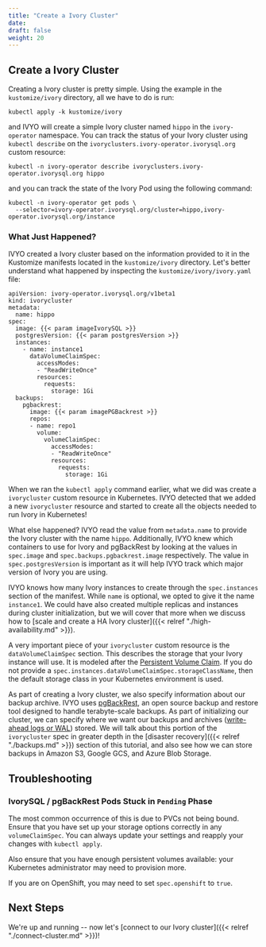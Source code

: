 ```yaml
---
title: "Create a Ivory Cluster"
date:
draft: false
weight: 20
---
```


## Create a Ivory Cluster

Creating a Ivory cluster is pretty simple. Using the example in the `kustomize/ivory` directory, all we have to do is run:

```
kubectl apply -k kustomize/ivory
```

and IVYO will create a simple Ivory cluster named `hippo` in the `ivory-operator` namespace. You can track the status of your Ivory cluster using `kubectl describe` on the `ivoryclusters.ivory-operator.ivorysql.org` custom resource:

```
kubectl -n ivory-operator describe ivoryclusters.ivory-operator.ivorysql.org hippo
```

and you can track the state of the Ivory Pod using the following command:

```
kubectl -n ivory-operator get pods \
  --selector=ivory-operator.ivorysql.org/cluster=hippo,ivory-operator.ivorysql.org/instance
```

### What Just Happened?

IVYO created a Ivory cluster based on the information provided to it in the Kustomize manifests located in the `kustomize/ivory` directory. Let's better understand what happened by inspecting the `kustomize/ivory/ivory.yaml` file:

```
apiVersion: ivory-operator.ivorysql.org/v1beta1
kind: ivorycluster
metadata:
  name: hippo
spec:
  image: {{< param imageIvorySQL >}}
  postgresVersion: {{< param postgresVersion >}}
  instances:
    - name: instance1
      dataVolumeClaimSpec:
        accessModes:
        - "ReadWriteOnce"
        resources:
          requests:
            storage: 1Gi
  backups:
    pgbackrest:
      image: {{< param imagePGBackrest >}}
      repos:
      - name: repo1
        volume:
          volumeClaimSpec:
            accessModes:
            - "ReadWriteOnce"
            resources:
              requests:
                storage: 1Gi
```

When we ran the `kubectl apply` command earlier, what we did was create a `ivorycluster` custom resource in Kubernetes. IVYO detected that we added a new `ivorycluster` resource and started to create all the objects needed to run Ivory in Kubernetes!

What else happened? IVYO read the value from `metadata.name` to provide the Ivory cluster with the name `hippo`. Additionally, IVYO knew which containers to use for Ivory and pgBackRest by looking at the values in `spec.image` and `spec.backups.pgbackrest.image` respectively. The value in `spec.postgresVersion` is important as it will help IVYO track which major version of Ivory you are using.

IVYO knows how many Ivory instances to create through the `spec.instances` section of the manifest. While `name` is optional, we opted to give it the name `instance1`. We could have also created multiple replicas and instances during cluster initialization, but we will cover that more when we discuss how to [scale and create a HA Ivory cluster]({{< relref "./high-availability.md" >}}).

A very important piece of your `ivorycluster` custom resource is the `dataVolumeClaimSpec` section. This describes the storage that your Ivory instance will use. It is modeled after the [Persistent Volume Claim](https://kubernetes.io/docs/concepts/storage/persistent-volumes/). If you do not provide a `spec.instances.dataVolumeClaimSpec.storageClassName`, then the default storage class in your Kubernetes environment is used.

As part of creating a Ivory cluster, we also specify information about our backup archive. IVYO uses [pgBackRest](https://pgbackrest.org/), an open source backup and restore tool designed to handle terabyte-scale backups. As part of initializing our cluster, we can specify where we want our backups and archives ([write-ahead logs or WAL](https://www.postgresql.org/docs/current/wal-intro.html)) stored. We will talk about this portion of the `ivorycluster` spec in greater depth in the [disaster recovery]({{< relref "./backups.md" >}}) section of this tutorial, and also see how we can store backups in Amazon S3, Google GCS, and Azure Blob Storage.

## Troubleshooting

### IvorySQL / pgBackRest Pods Stuck in `Pending` Phase

The most common occurrence of this is due to PVCs not being bound. Ensure that you have set up your storage options correctly in any `volumeClaimSpec`. You can always update your settings and reapply your changes with `kubectl apply`.

Also ensure that you have enough persistent volumes available: your Kubernetes administrator may need to provision more.

If you are on OpenShift, you may need to set `spec.openshift` to `true`.


## Next Steps

We're up and running -- now let's [connect to our Ivory cluster]({{< relref "./connect-cluster.md" >}})!
